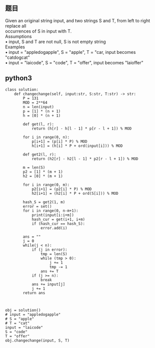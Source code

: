 ## 题目
Given an original string input, and two strings S and T, from left to right replace all  
occurrences of S in input with T.  
Assumptions  
• input, S and T are not null, S is not empty string  
Examples  
• input = "appledogapple", S = "apple", T = "car, input becomes "catdogcat"  
• input = "laicode", S = "code", T = "offer", input becomes "laioffer"  

## python3
```python3
class solution:
    def changechange(self, input:str, S:str, T:str) -> str:
        P = 131
        MOD = 2**64
        n = len(input)
        p = [1] * (n + 1)
        h = [0] * (n + 1)

        def get(l, r):
            return (h[r] - h[l - 1] * p[r - l + 1]) % MOD
        
        for i in range(0, n):
            p[i+1] = (p[i] * P) % MOD
            h[i+1] = (h[i] * P + ord(input[i])) % MOD
        
        def get2(l, r):
            return (h2[r] - h2[l - 1] * p2[r - l + 1]) % MOD

        m = len(S)
        p2 = [1] * (m + 1)
        h2 = [0] * (m + 1)
        
        for i in range(0, m):
            p2[i+1] = (p2[i] * P) % MOD
            h2[i+1] = (h2[i] * P + ord(S[i])) % MOD
            
        hash_S = get2(1, m)
        error = set()
        for i in range(0, n-m+1):
            print(input[i:i+m])
            hash_cur = get(i+1, i+m)
            if (hash_cur == hash_S):
                error.add(i)
                
        ans = ""
        j = 0
        while(j < n):
            if (j in error):
                tmp = len(S)
                while (tmp > 0):
                    j += 1
                    tmp -= 1
                ans += T
            if (j >= n):
                break
            ans += input[j]
            j += 1
        return ans
                    
        

obj = solution()
# input = "appledogapple"
# S = "apple"
# T = "cat"
input = "laicode"
S = "code"
T = "offer"
obj.changechange(input, S, T)
```
